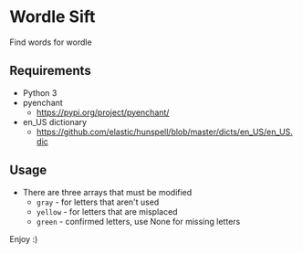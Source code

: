 # Wordle Sift
Find words for wordle

## Requirements
- Python 3
- pyenchant
  - https://pypi.org/project/pyenchant/
- en_US dictionary
  - https://github.com/elastic/hunspell/blob/master/dicts/en_US/en_US.dic

## Usage
- There are three arrays that must be modified
  - ```gray``` - for letters that aren't used
  - ```yellow``` - for letters that are misplaced
  - ```green``` - confirmed letters, use None for missing letters
  

Enjoy :)